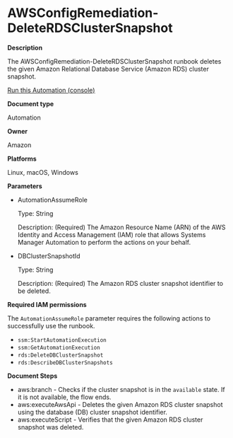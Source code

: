 # AWSConfigRemediation\-DeleteRDSClusterSnapshot<a name="automation-aws-delete-rds-cluster-snap"></a>

**Description**

The AWSConfigRemediation\-DeleteRDSClusterSnapshot runbook deletes the given Amazon Relational Database Service \(Amazon RDS\) cluster snapshot\.

[Run this Automation \(console\)](https://console.aws.amazon.com/systems-manager/automation/execute/AWSConfigRemediation-EnableRDSInstanceBackup)

**Document type**

Automation

**Owner**

Amazon

**Platforms**

Linux, macOS, Windows

**Parameters**
+ AutomationAssumeRole

  Type: String

  Description: \(Required\) The Amazon Resource Name \(ARN\) of the AWS Identity and Access Management \(IAM\) role that allows Systems Manager Automation to perform the actions on your behalf\.
+ DBClusterSnapshotId

  Type: String

  Description: \(Required\) The Amazon RDS cluster snapshot identifier to be deleted\.

**Required IAM permissions**

The `AutomationAssumeRole` parameter requires the following actions to successfully use the runbook\.
+ `ssm:StartAutomationExecution`
+ `ssm:GetAutomationExecution`
+ `rds:DeleteDBClusterSnapshot`
+ `rds:DescribeDBClusterSnapshots`

**Document Steps**
+ aws:branch \- Checks if the cluster snapshot is in the `available` state\. If it is not available, the flow ends\.
+ aws:executeAwsApi \- Deletes the given Amazon RDS cluster snapshot using the database \(DB\) cluster snapshot identifier\.
+ aws:executeScript \- Verifies that the given Amazon RDS cluster snapshot was deleted\.